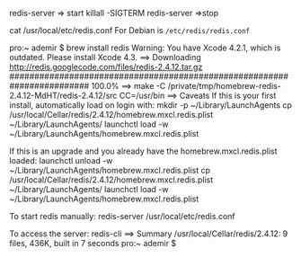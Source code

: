 redis-server => start
killall -SIGTERM redis-server =>stop

cat /usr/local/etc/redis.conf
For Debian is `/etc/redis/redis.conf`

pro:~ ademir $ brew install redis
Warning: You have Xcode 4.2.1, which is outdated.
Please install Xcode 4.3.
==> Downloading http://redis.googlecode.com/files/redis-2.4.12.tar.gz
######################################################################## 100.0%
==> make -C /private/tmp/homebrew-redis-2.4.12-MdHT/redis-2.4.12/src CC=/usr/bin
==> Caveats
If this is your first install, automatically load on login with:
    mkdir -p ~/Library/LaunchAgents
    cp /usr/local/Cellar/redis/2.4.12/homebrew.mxcl.redis.plist ~/Library/LaunchAgents/
    launchctl load -w ~/Library/LaunchAgents/homebrew.mxcl.redis.plist

If this is an upgrade and you already have the homebrew.mxcl.redis.plist loaded:
    launchctl unload -w ~/Library/LaunchAgents/homebrew.mxcl.redis.plist
    cp /usr/local/Cellar/redis/2.4.12/homebrew.mxcl.redis.plist ~/Library/LaunchAgents/
    launchctl load -w ~/Library/LaunchAgents/homebrew.mxcl.redis.plist

  To start redis manually:
    redis-server /usr/local/etc/redis.conf

  To access the server:
    redis-cli
==> Summary
/usr/local/Cellar/redis/2.4.12: 9 files, 436K, built in 7 seconds
pro:~ ademir $